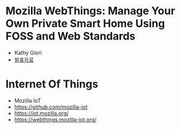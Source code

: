 # Mozilla WebThings: Manage Your Own Private Smart Home Using FOSS and Web Standards
- Kathy Giori
- [발표자료](https://www.youtube.com/watch?v=twLNcxWnR3o&list=PLo3w8EB99pqLG7lTta4Ex0EjPdmnf7vD7&index=3)

# Internet Of Things
- Mozilla IoT
- https://github.com/mozilla-iot
- https://iot.mozilla.org/
- https://webthings.mozilla-iot.org/
